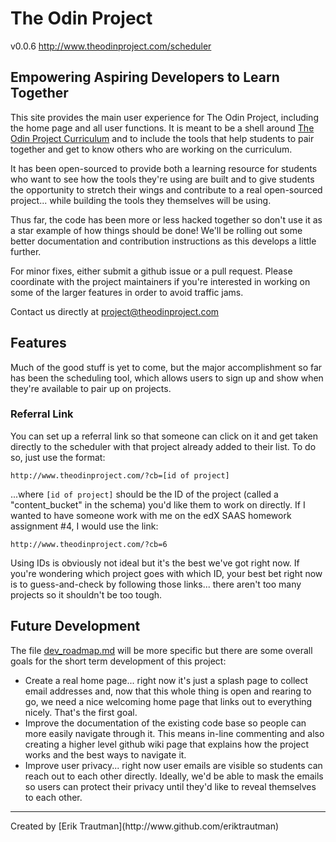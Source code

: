 # The Odin Project 
v0.0.6 http://www.theodinproject.com/scheduler

## Empowering Aspiring Developers to Learn Together


This site provides the main user experience for The Odin Project, including the home page and all user functions.  It is meant to be a shell around [The Odin Project Curriculum](https://curriculum.theodinproject.com) and to include the tools that help students to pair together and get to know others who are working on the curriculum.  

It has been open-sourced to provide both a learning resource for students who want to see how the tools they're using are built and to give students the opportunity to stretch their wings and contribute to a real open-sourced project... while building the tools they themselves will be using.

Thus far, the code has been more or less hacked together so don't use it as a star example of how things should be done!  We'll be rolling out some better documentation and contribution instructions as this develops a little further.

For minor fixes, either submit a github issue or a pull request.  Please coordinate with the project maintainers if you're interested in working on some of the larger features in order to avoid traffic jams.

Contact us directly at [project@theodinproject.com](mailto:project@theodinproject.com)

## Features

Much of the good stuff is yet to come, but the major accomplishment so far has been the scheduling tool, which allows users to sign up and show when they're available to pair up on projects.  

### Referral Link
You can set up a referral link so that someone can click on it and get taken directly to the scheduler with that project already added to their list.  To do so, just use the format:

`http://www.theodinproject.com/?cb=[id of project]`

...where `[id of project]` should be the ID of the project (called a "content_bucket" in the schema) you'd like them to work on directly.  If I wanted to have someone work with me on the edX SAAS homework assignment #4, I would use the link:

`http://www.theodinproject.com/?cb=6`

Using IDs is obviously not ideal but it's the best we've got right now.  If you're wondering which project goes with which ID, your best bet right now is to guess-and-check by following those links... there aren't too many projects so it shouldn't be too tough.

## Future Development

The file [dev_roadmap.md](dev_roadmap.md) will be more specific but there are some overall goals for the short term development of this project:
* Create a real home page... right now it's just a splash page to collect email addresses and, now that this whole thing is open and rearing to go, we need a nice welcoming home page that links out to everything nicely.  That's the first goal.
* Improve the documentation of the existing code base so people can more easily navigate through it.  This means in-line commenting and also creating a higher level github wiki page that explains how the project works and the best ways to navigate it.
* Improve user privacy... right now user emails are visible so students can reach out to each other directly.  Ideally, we'd be able to mask the emails so users can protect their privacy until they'd like to reveal themselves to each other.

<hr>
Created by [Erik Trautman](http://www.github.com/eriktrautman)